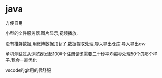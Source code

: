 # java

方便自用

小型的文件服务器,图片显示,视频播放,

没有推特数据,用微博数据顶替了,数据提取处理,导入导出仓库,导入导出csv

单机测试过从浏览器发起1000个注册请求需要二十秒平均每秒处理50个的那个样子,我会一直优化

vscode的git用的很舒服


